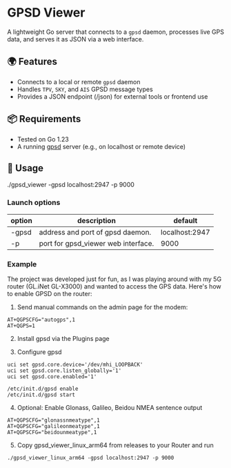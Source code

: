 # GPSD Viewer

A lightweight Go server that connects to a `gpsd` daemon, processes live GPS data, and serves it as JSON via a web interface.

## 🌍 Features

- Connects to a local or remote `gpsd` daemon
- Handles `TPV`, `SKY`, and `AIS` GPSD message types
- Provides a JSON endpoint (/json) for external tools or frontend use

## 📦 Requirements

- Tested on Go 1.23
- A running [gpsd](https://gpsd.io/) server (e.g., on localhost or remote device)

## 🚀 Usage

./gpsd_viewer -gpsd localhost:2947 -p 9000


### Launch options
| option| description | default |
|---|---|---|
| -gpsd | address and port of gpsd daemon. | localhost:2947 |
| -p    | port for gpsd_viewer web interface.  | 9000 |


### Example
The project was developed just for fun, as I was playing around with my 5G router (GL.iNet GL-X3000) and wanted to access the GPS data. Here's how to enable GPSD on the router:

1. Send manual commands on the admin page for the modem:
```
AT+QGPSCFG="autogps",1
AT+QGPS=1
```

2. Install gpsd via the Plugins page

3. Configure gpsd
```
uci set gpsd.core.device='/dev/mhi_LOOPBACK'
uci set gpsd.core.listen_globally='1'
uci set gpsd.core.enabled='1'

/etc/init.d/gpsd enable
/etc/init.d/gpsd start
```

4. Optional: Enable Glonass, Galileo, Beidou NMEA sentence output
```
AT+QGPSCFG="glonassnmeatype",1
AT+QGPSCFG="galileonmeatype",1
AT+QGPSCFG="beidounmeatype",1
```

5. Copy gpsd_viewer_linux_arm64 from releases to your Router and run
```
./gpsd_viewer_linux_arm64 -gpsd localhost:2947 -p 9000
```